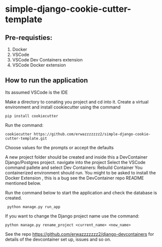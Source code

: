 # simple-django-cookie-cutter-template

## Pre-requisties:

1. Docker 
2. VSCode
3. VSCode Dev Containers extension
4. VSCode Docker extension

## How to run the application

Its assumed VSCode is the IDE

Make  a directory to conating you project and cd into it.
Create a virtual environment and install cookiecutter  using the command 

``` pip install cookiecutter ```

Run the command:

```cookiecutter https://github.com/erwazzzzzzz2/simple-django-cookie-cutter-template.git```

Choose values for the prompts or accept the defaults

A new project folder should be created and inside this a DevContainer Django/Postgres project.
navigate into the project
Select the VSCode command pallete and select Dev Containers: Rebuild Container 
You containerized environment should run. You might to be asked to install the Docker Extension , this is a bug see the DevContainer repo README mentioned below.

Run the command below to start the application and check the database is created.

``` python manage.py run_app```

If you want to change the Django project name use the command:

``` python manage.py rename_project <current_name> <new_name> ```

See the repo https://github.com/erwazzzzzzz2/django-devcontainers  for details of the devcontainer set up, issues and so on.
